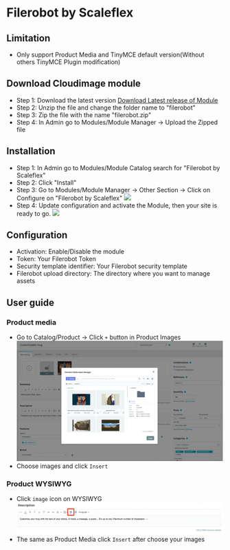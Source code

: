 # Filerobot by Scaleflex

## Limitation

- Only support Product Media and TinyMCE default version(Without others TinyMCE Plugin modification)

## Download Cloudimage module

- Step 1: Download the latest version [Download Latest release of Module](https://github.com/scaleflex/prestashop-filerobot-plugin/releases)
- Step 2: Unzip the file and change the folder name to "filerobot"
- Step 3: Zip the file with the name "filerobot.zip"
- Step 4: In Admin go to Modules/Module Manager -> Upload the Zipped file

## Installation

- Step 1: In Admin go to Modules/Module Catalog search for "Filerobot by Scaleflex"
- Step 2: Click "Install"
- Step 3: Go to Modules/Module Manager -> Other Section -> Click on Configure on "Filerobot by Scaleflex"
  ![](docs/img.png)
- Step 4: Update configuration and activate the Module, then your site is ready to go.
  ![](docs/setting.png)

## Configuration

- Activation: Enable/Disable the module
- Token: Your Filerobot Token
- Security template identifier: Your Filerobot security template
- Filerobot upload directory: The directory where you want to manage assets

## User guide

### Product media
- Go to Catalog/Product -> Click ```+``` button in Product Images
![img.png](doc/fmaw.png)
- Choose images and click ```Insert```

### Product WYSIWYG
- Click ```image``` icon on WYSIWYG
![img.png](doc/tiny.png)
- The same as Product Media click ```Insert``` after choose your images
